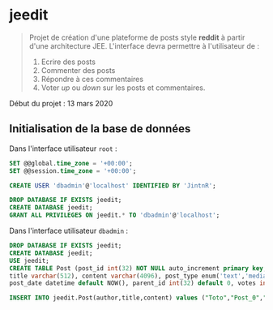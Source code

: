 # jeedit

> Projet de création d'une plateforme de posts style **reddit** à partir d'une architecture JEE.
> L'interface devra permettre à l'utilisateur de :
> 1. Ecrire des posts
> 2. Commenter des posts
> 3. Répondre à ces commentaires
> 4. Voter _up_ ou _down_ sur les posts et commentaires.

Début du projet : 13 mars 2020



## Initialisation de la base de données

Dans l'interface utilisateur `root` :
```sql
SET @@global.time_zone = '+00:00';
SET @@session.time_zone = '+00:00';

CREATE USER 'dbadmin'@'localhost' IDENTIFIED BY 'JintnR';

DROP DATABASE IF EXISTS jeedit;
CREATE DATABASE jeedit; 
GRANT ALL PRIVILEGES ON jeedit.* TO 'dbadmin'@'localhost';
```

Dans l'interface utilisateur `dbadmin` :
```sql
DROP DATABASE IF EXISTS jeedit;
CREATE DATABASE jeedit; 
USE jeedit;
CREATE TABLE Post (post_id int(32) NOT NULL auto_increment primary key, author varchar(128), 
title varchar(512), content varchar(4096), post_type enum('text','media','type') default 'text', 
post_date datetime default NOW(), parent_id int(32) default 0, votes int(32) default 0);

INSERT INTO jeedit.Post(author,title,content) values ("Toto","Post_0","content");
```

